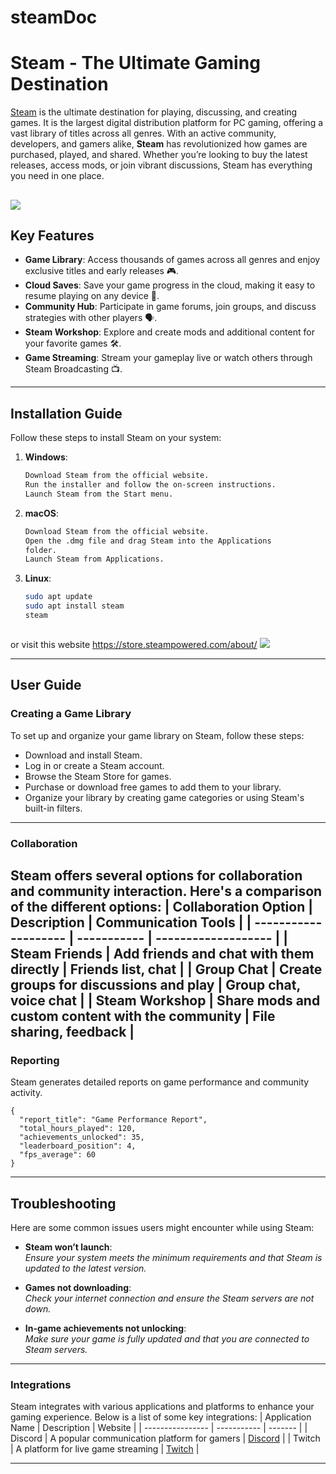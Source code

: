 # steamDoc





# Steam - The Ultimate Gaming Destination

[Steam](https://store.steampowered.com) is the ultimate destination for playing, discussing, and creating games. It is the largest digital distribution platform for PC gaming, offering a vast library of titles across all genres. With an active community, developers, and gamers alike, **Steam** has revolutionized how games are purchased, played, and shared. Whether you’re looking to buy the latest releases, access mods, or join vibrant discussions, Steam has everything you need in one place.

![](https://upload.wikimedia.org/wikipedia/en/9/9c/Steam_%28service%29.png
)
---

## Key Features

- **Game Library**: Access thousands of games across all genres and enjoy exclusive titles and early releases 🎮.
- **Cloud Saves**: Save your game progress in the cloud, making it easy to resume playing on any device 💾.
- **Community Hub**: Participate in game forums, join groups, and discuss strategies with other players 🗣️.
- **Steam Workshop**: Explore and create mods and additional content for your favorite games 🛠️.
- **Game Streaming**: Stream your gameplay live or watch others through Steam Broadcasting 📺.

---

## Installation Guide

Follow these steps to install Steam on your system:

1. **Windows**:
   ```bash
   Download Steam from the official website.
   Run the installer and follow the on-screen instructions.
   Launch Steam from the Start menu.

1. **macOS**:
   ```bash
   Download Steam from the official website.
   Open the .dmg file and drag Steam into the Applications
   folder.      
   Launch Steam from Applications.

1. **Linux**:
   ```bash
   sudo apt update
   sudo apt install steam
   steam



or visit this website https://store.steampowered.com/about/
![](https://trinity-core.s3.us-west-1.amazonaws.com/techjury/assets/63690a1409f10.png)

---

## User Guide

### Creating a Game Library

To set up and organize your game library on Steam, follow these steps:

-   Download and install Steam.
-   Log in or create a Steam account.
-   Browse the Steam Store for games.
-   Purchase or download free games to add them to your library.
-   Organize your library by creating game categories or using Steam's built-in filters.
- --
### Collaboration

Steam offers several options for collaboration and community interaction. Here's a comparison of the different options:
| Collaboration Option | Description | Communication Tools |
| -------------------- | ----------- | ------------------- |
| Steam Friends         | Add friends and chat with them directly       | Friends list, chat           |
| Group Chat            | Create groups for discussions and play        | Group chat, voice chat       |
| Steam Workshop        | Share mods and custom content with the community | File sharing, feedback         |
---
### Reporting

Steam generates detailed reports on game performance and community activity.
```
{
  "report_title": "Game Performance Report",
  "total_hours_played": 120,
  "achievements_unlocked": 35,
  "leaderboard_position": 4,
  "fps_average": 60
}
```
---
## Troubleshooting

Here are some common issues users might encounter while using Steam:

-   **Steam won’t launch**:  
    _Ensure your system meets the minimum requirements and that Steam is updated to the latest version._
    
-   **Games not downloading**:  
    _Check your internet connection and ensure the Steam servers are not down._
    
-   **In-game achievements not unlocking**:  
    _Make sure your game is fully updated and that you are connected to Steam servers._


---
### Integrations

Steam integrates with various applications and platforms to enhance your gaming experience. Below is a list of some key integrations:
| Application Name | Description | Website |
| ---------------- | ----------- | ------- |
| Discord           | A popular communication platform for gamers      | [Discord](https://discord.com)  |
| Twitch            | A platform for live game streaming               | [Twitch](https://www.twitch.tv) |

---
